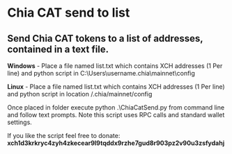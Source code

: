 # Chia CAT send to list
## Send Chia CAT tokens to a list of addresses, contained in a text file.

**Windows** - Place a file named list.txt which contains XCH addresses (1 Per line) and python script in C:\Users\username\.chia\mainnet\config

**Linux** - Place a file named list.txt which contains XCH addresses (1 Per line) and python script in location /.chia/mainnet/config

Once placed in folder execute python .\ChiaCatSend.py from command line and follow text prompts. Note this script uses RPC calls and standard wallet settings.


If you like the script feel free to donate: **xch1d3krkryc4zyh4zkecear9l9tqddx9rzhe7gud8r903pz2v90u3zsfydahj**
